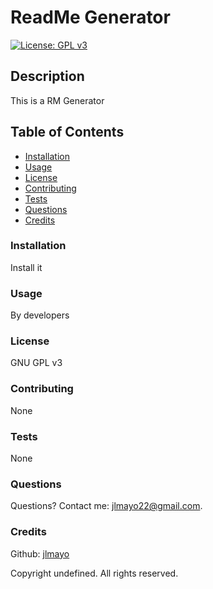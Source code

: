 # ReadMe Generator

  [![License: GPL v3](https://img.shields.io/badge/License-GPL%20v3-blue.svg)](https://www.gnu.org/licenses/gpl-3.0)
  
  ## Description

  This is a RM Generator

  ## Table of Contents

  * [Installation](#installation)
  * [Usage](#usage)
  * [License](#license)
  * [Contributing](#contributing)
  * [Tests](#tests)
  * [Questions](#questions)
  * [Credits](#credits)

  ### Installation

  Install it

  ### Usage

  By developers

  ### License
  GNU GPL v3

  ### Contributing
  None

  ### Tests
  None

  ### Questions
   
  Questions? Contact me: jlmayo22@gmail.com.

  ### Credits

  Github: [jlmayo](https://github.com/jlmayo/ReadMe-Generator)

  Copyright undefined. All rights reserved.

